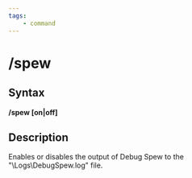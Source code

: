 ```yaml
---
tags:
    - command
---
```

# /spew

## Syntax

**/spew [on\|off]**

## Description

Enables or disables the output of Debug Spew to the "\Logs\DebugSpew.log" file.

